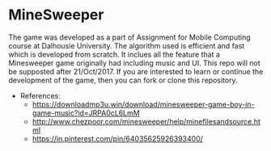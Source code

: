 # MineSweeper

The game was developed as a part of Assignment for Mobile Computing course at Dalhousie University. The algorithm used is efficient and fast which is developed from scratch. It inclues all the feature that a Minesweeper game originally had including music and UI. This repo will not be supposted after 21/Oct/2017. If you are interested to learn or continue the development of the game, then you can fork or clone this repository. 

* References:
  * https://downloadmp3u.win/download/minesweeper-game-boy-in-game-music?id=JRPA0cL6LmM
  * http://www.chezpoor.com/minesweeper/help/minefilesandsource.html
  * https://in.pinterest.com/pin/64035625926393400/
  

